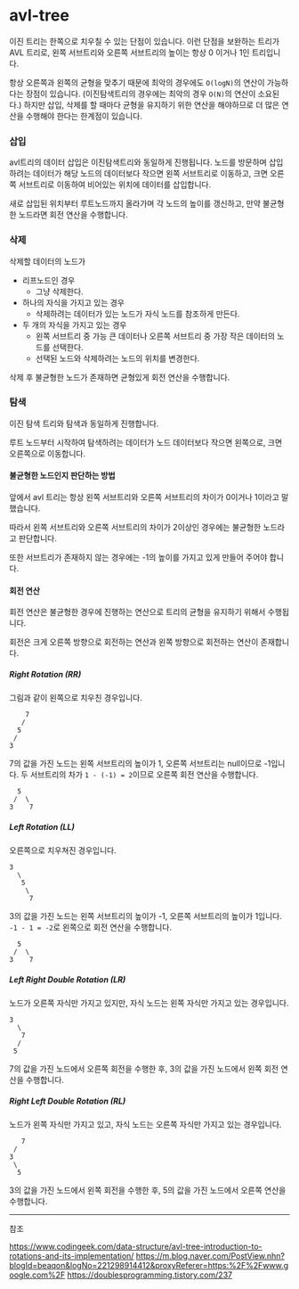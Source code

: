 # avl-tree

이진 트리는 한쪽으로 치우칠 수 있는 단점이 있습니다. 이런 단점을 보완하는 트리가 AVL 트리로, 왼쪽 서브트리와 오른쪽 서브트리의 높이는 항상 0 이거나 1인 트리입니다.

항상 오른쪽과 왼쪽의 균형을 맞추기 때문에 최악의 경우에도 `O(logN)`의 연산이 가능하다는 장점이 있습니다. (이진탐색트리의 경우에는 최악의 경우 `O(N)`의 연산이 소요된다.) 하지만 삽입, 삭제를 할 때마다 균형을 유지하기 위한 연산을 해야하므로 더 많은 연산을 수행해야 한다는 한계점이 있습니다. 



### 삽입

avl트리의 데이터 삽입은 이진탐색트리와 동일하게 진행됩니다. 노드를 방문하며 삽입하려는 데이터가 해당 노드의 데이터보다 작으면 왼쪽 서브트리로 이동하고, 크면  오른쪽 서브트리로 이동하여 비어있는 위치에 데이터를 삽입합니다. 

새로 삽입된 위치부터 루트노드까지 올라가며 각 노드의 높이를 갱신하고, 만약 불균형한 노드라면 회전 연산을 수행합니다.



### 삭제

삭제할 데이터의 노드가

- 리프노드인 경우
  - 그냥 삭제한다.
- 하나의 자식을 가지고 있는 경우
  - 삭제하려는 데이터가 있는 노드가 자식 노드를 참조하게 만든다.
- 두 개의 자식을 가지고 있는 경우
  - 왼쪽 서브트리 중 가능 큰 데이터나 오른쪽 서브트리 중 가장 작은 데이터의 노드를 선택한다.
  - 선택된 노드와 삭제하려는 노드의 위치를 변경한다.

삭제 후 불균형한 노드가 존재하면 균형있게 회전 연산을 수행합니다.



### 탐색

이진 탐색 트리와 탐색과 동일하게 진행합니다.

루트 노드부터 시작하여 탐색하려는 데이터가 노드 데이터보다 작으면 왼쪽으로, 크면 오른쪽으로 이동합니다.



#### 불균형한 노드인지 판단하는 방법

앞에서 avl 트리는 항상 왼쪽 서브트리와 오른쪽 서브트리의 차이가 0이거나 1이라고 말했습니다. 

따라서 왼쪽 서브트리와 오른쪽 서브트리의 차이가 2이상인 경우에는 불균형한 노드라고 판단합니다. 

또한 서브트리가 존재하지 않는 경우에는 -1의 높이를 가지고 있게 만들어 주어야 합니다. 



#### 회전 연산

회전 연산은 불균형한 경우에 진행하는 연산으로 트리의 균형을 유지하기 위해서 수행됩니다.

회전은 크게 오른쪽 방향으로 회전하는 연산과 왼쪽 방향으로 회전하는 연산이 존재합니다. 



##### Right Rotation (RR)

그림과 같이 왼쪽으로 치우친 경우입니다.

```
    7
   /
  5
 /
3
```

7의 값을 가진 노드는 왼쪽 서브트리의 높이가 1, 오른쪽 서브트리는 null이므로 -1입니다. 두 서브트리의 차가 `1 - (-1) = 2`이므로 오른쪽 회전 연산을 수행합니다.

```
  5
 /  \
3    7
```



##### Left Rotation (LL)

오른쪽으로 치우쳐진 경우입니다.

```
3
  \
   5
    \
     7
```

3의 값을 가진 노드는 왼쪽 서브트리의 높이가 -1, 오른쪽 서브트리의 높이가 1입니다. `-1 - 1 = -2`로 왼쪽으로 회전 연산을 수행합니다.

```
  5
 /  \
3    7
```



##### Left Right Double Rotation (LR)

노드가 오른쪽 자식만 가지고 있지만, 자식 노드는 왼쪽 자식만 가지고 있는 경우입니다.

```
3
  \
   7
  /
 5
```

7의 값을 가진 노드에서 오른쪽 회전을 수행한 후, 3의 값을 가진 노드에서 왼쪽 회전 연산을 수행합니다.



##### Right Left Double Rotation (RL)

노드가 왼쪽 자식만 가지고 있고, 자식 노드는 오른쪽 자식만 가지고 있는 경우입니다.

```
   7
 /
3
 \
  5
```

3의 값을 가진 노드에서 왼쪽 회전을 수행한 후, 5의 값을 가진 노드에서 오른쪽 연산을 수행합니다.



---

참조

https://www.codingeek.com/data-structure/avl-tree-introduction-to-rotations-and-its-implementation/
https://m.blog.naver.com/PostView.nhn?blogId=beaqon&logNo=221298914412&proxyReferer=https:%2F%2Fwww.google.com%2F
https://doublesprogramming.tistory.com/237